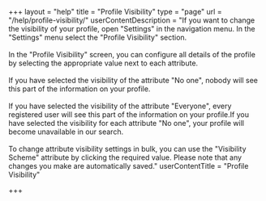 +++
layout = "help"
title = "Profile Visibility"
type = "page"
url = "/help/profile-visibility/"
userContentDescription = "If you want to change the visibility of your profile, open \"Settings\" in the navigation menu. In the \"Settings\" menu select the \"Profile Visibility\" section.<br><br>In the \"Profile Visibility\" screen, you can configure all details of the profile by selecting the appropriate value next to each attribute.<br><br>If you have selected the visibility of the attribute \"No one\", nobody will see this part of the information on your profile.<br><br>If you have selected the visibility of the attribute \"Everyone\", every registered user will see this part of the information on your profile.If you have selected the visibility for each attribute \"No one\", your profile will become unavailable in our search.<br><br>To change attribute visibility settings in bulk, you can use the \"Visibility Scheme\" attribute by clicking the required value. Please note that any changes you make are automatically saved."
userContentTitle = "Profile Visibility"

+++
